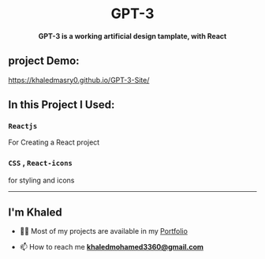 <h1 align="center"> GPT-3 </h1>

<h4 align="center"> GPT-3 is a working artificial design tamplate, with React </h4>

## project Demo:
https://khaledmasry0.github.io/GPT-3-Site/

## In this Project I Used:

### `Reactjs`

For Creating a React project

###  `CSS` , `React-icons`
for styling and icons

<hr/>

## I'm Khaled

- 👨‍💻 Most of my projects are available in my [Portfolio](https://khaledmasry0.github.io/Portfolio/)

<!-- - 📝 I usually write useful articles on [LinkedIn](https://www.linkedin.com//), [Facebook](https://www.facebook.com/), [Telegram](https://t.me/) -->

- 📫 How to reach me **khaledmohamed3360@gmail.com**
